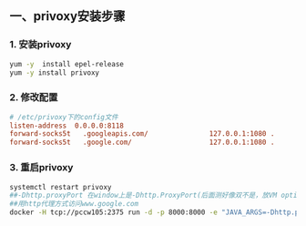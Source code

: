 ## 一、privoxy安装步骤

### 1. 安装privoxy

```bash
yum -y  install epel-release
yum -y install privoxy
```

### 2. 修改配置 

```ini
# /etc/privoxy下的config文件
listen-address  0.0.0.0:8118
forward-socks5t   .googleapis.com/               127.0.0.1:1080 .
forward-socks5t   .google.com/                   127.0.0.1:1080 .
```

### 3. 重启privoxy

```bash
systemctl restart privoxy
##-Dhttp.proxyPort 在window上是-Dhttp.ProxyPort(后面测好像双不是，放VM option里)
##用http代理方式访问www.google.com
docker -H tcp://pccw105:2375 run -d -p 8000:8000 -e "JAVA_ARGS=-Dhttp.proxyHost=172.16.253.105 -Dhttp.proxyPort=8118 -Dhttps.proxyHost=172.16.253.105 -Dhttps.proxyPort=8118" --name=partner partner
```


